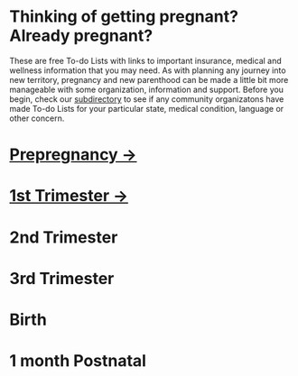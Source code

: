 # Thinking of getting pregnant? Already pregnant?

These are free To-do Lists with links to important insurance, medical and wellness information that you may need. As with planning any journey into new territory, pregnancy and new parenthood can be made a little bit more manageable with some organization, information and support. Before you begin, check our [subdirectory](#) to see if any community organizatons have made To-do Lists for your particular state, medical condition, language or other concern.

# [Prepregnancy →](/Prepregnancy-ToDo.md)
# [1st Trimester →](/1stTrimester-ToDo.md)
# 2nd Trimester
# 3rd Trimester
# Birth
# 1 month Postnatal
